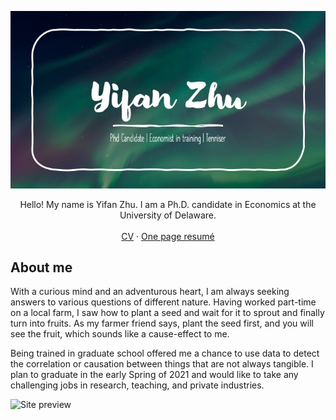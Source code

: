 <!-- PROJECT LOGO -->

![Site preview](/public/Slide1.png)
 
 <p align="center">
    Hello! My name is Yifan Zhu. I am a Ph.D. candidate in Economics at the University of Delaware.  
    <br />
    <br />
    <a href="https://drive.google.com/file/d/1wN--FyYv3-NaAOhKKVFCF6ddiLyMMXeA/view?usp=sharing">CV</a>
    ·
    <a href="https://drive.google.com/file/d/1jAZnwMAtY-DB6N4CPxDWgv2ORfzzlQK7/view?usp=sharing">One page resumé</a>
</p>


## About me

With a curious mind and an adventurous heart,  I am always seeking answers to various questions of different nature. Having worked part-time on a local farm, I saw how to plant a seed and wait for it to sprout and finally turn into fruits. As my farmer friend says, plant the seed first, and you will see the fruit, which sounds like a cause-effect to me. 

Being trained in graduate school offered me a chance to use data to detect the correlation or causation between things that are not always tangible. I plan to graduate in the early Spring of 2021 and would like to take any challenging jobs in research, teaching, and private industries. 


![Site preview](/public/Sketch%201.png)
